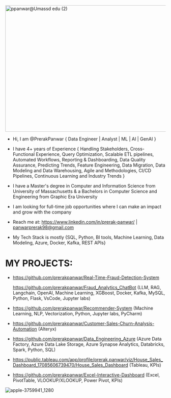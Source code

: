 <img width="1584" height="396" alt="ppanwar@Umassd edu (2)" src="https://github.com/user-attachments/assets/7a981fdb-df99-48f4-a5ef-b4c04659f12f" />

- Hi, I am @PrerakPanwar { Data Engineer | Analyst | ML | AI | GenAI }

- I have 4+ years of Experience { Handling Stakeholders, Cross-Functional Experience, Query Optimization, Scalable ETL pipelines, Automated Workflows, Reporting & Dashboarding, Data Quality Assurance, Predicting Trends, Feature Engineering, Data Migration, Data Modeling and Data Warehousing, Agile and Methodologies, CI/CD Pipelines, Continuous Learning and Industry Trends }

- I have a Master's degree in Computer and Information Science from University of Massachusetts & a Bachelors in Computer Science and Engineering from Graphic Era University

- I am looking for full-time job opportunities where I can make an impact and grow with the company

- Reach me at: https://www.linkedin.com/in/prerak-panwar/ | panwarprerak98@gmail.com

- My Tech Stack is mostly {SQL, Python, BI tools, Machine Learning, Data Modeling, Azure, Docker, Kafka, REST APIs}

# MY PROJECTS:
- https://github.com/prerakpanwar/Real-Time-Fraud-Detection-System

  https://github.com/prerakpanwar/Fraud_Analytics_ChatBot
(LLM, RAG, Langchain, OpenAI, Machine Learning, XGBoost, Docker, Kafka, MySQL, Python, Flask, VsCode, Jupyter labs)

- https://github.com/prerakpanwar/Recommender-System
(Machine Learning, NLP, Vectorization, Python, Jupyter labs, PyCharm)

- https://github.com/prerakpanwar/Customer-Sales-Churn-Analysis-Automation
(Alteryx)

- https://github.com/prerakpanwar/Data_Engineering_Azure
(Azure Data Factory, Azure Data Lake Storage, Azure Synapse Analytics, Databricks, Spark, Python, SQL)

- https://public.tableau.com/app/profile/prerak.panwar/viz/House_Sales_Dashboard_17085606739470/House_Sales_Dashboard
(Tableau, KPIs)

- https://github.com/prerakpanwar/Excel-Interactive-Dashboard
(Excel, PivotTable, VLOOKUP/XLOOKUP, Power Pivot, KPIs)


![apple-3759941_1280](https://github.com/user-attachments/assets/ee5c974d-407e-40cb-b596-d074feff1712)

